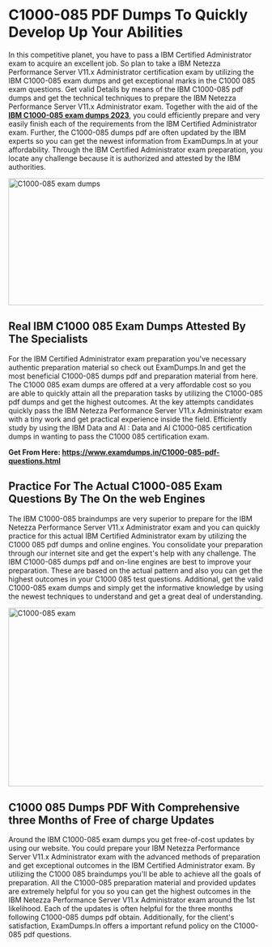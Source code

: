 <h1><strong>C1000-085 PDF Dumps To Quickly Develop Up Your Abilities</strong></h1>
<p>In this competitive planet, you have to pass a IBM Certified Administrator exam to acquire an excellent job. So plan to take a IBM Netezza Performance Server V11.x Administrator certification exam by utilizing the IBM C1000-085 exam dumps and get exceptional marks in the C1000 085 exam questions. Get valid Details by means of the IBM C1000-085 pdf dumps and get the technical techniques to prepare the IBM Netezza Performance Server V11.x Administrator exam. Together with the aid of the <strong><a href="https://www.examdumps.in/C1000-085-pdf-questions.html">IBM C1000-085 exam dumps 2023</a></strong>, you could efficiently prepare and very easily finish each of the requirements from the IBM Certified Administrator exam. Further, the C1000-085 dumps pdf are often updated by the IBM experts so you can get the newest information from ExamDumps.In at your affordability. Through the IBM Certified Administrator exam preparation, you locate any challenge because it is authorized and attested by the IBM authorities.</p>
<p><img src="https://i.ibb.co/zxJwW90/Copy-of-Online-Classes-Twitter-header-post-Made-with-Poster-My-Wall-1.png" alt="C1000-085 exam dumps" width="750" height="250" /></p>
<h2><strong>Real IBM C1000 085 Exam Dumps Attested By The Specialists</strong></h2>
<p>For the IBM Certified Administrator exam preparation you've necessary authentic preparation material so check out ExamDumps.In and get the most beneficial C1000-085 dumps pdf and preparation material from here. The C1000 085 exam dumps are offered at a very affordable cost so you are able to quickly attain all the preparation tasks by utilizing the C1000-085 pdf dumps and get the highest outcomes. At the key attempts candidates quickly pass the IBM Netezza Performance Server V11.x Administrator exam with a tiny work and get practical experience inside the field. Efficiently study by using the IBM Data and AI : Data and AI C1000-085 certification dumps in wanting to pass the C1000 085 certification exam.</p>
<p><strong>Get From Here:&nbsp;<a href="https://www.examdumps.in/C1000-085-pdf-questions.html">https://www.examdumps.in/C1000-085-pdf-questions.html</a></strong></p>
<h2><strong>Practice For The Actual C1000-085 Exam Questions By The On the web Engines</strong></h2>
<p>The IBM C1000-085 braindumps are very superior to prepare for the IBM Netezza Performance Server V11.x Administrator exam and you can quickly practice for this actual IBM Certified Administrator exam by utilizing the C1000 085 pdf dumps and online engines. You consolidate your preparation through our internet site and get the expert's help with any challenge. The IBM C1000-085 dumps pdf and on-line engines are best to improve your preparation. These are based on the actual pattern and also you can get the highest outcomes in your C1000 085 test questions. Additional, get the valid C1000-085 exam dumps and simply get the informative knowledge by using the newest techniques to understand and get a great deal of understanding.</p>
<p><a href="https://www.examdumps.in/C1000-085-pdf-questions.html"><img src="https://i.ibb.co/QkNtdwY/Copy-of-Zoom-Online-Classes-Facebook-Share-Po-Made-with-Poster-My-Wall-1.jpg" alt="C1000-085 exam" width="670" height="352" /></a></p>
<h2><strong>C1000 085 Dumps PDF With Comprehensive three Months of Free of charge Updates</strong></h2>
<p>Around the IBM C1000-085 exam dumps you get free-of-cost updates by using our website. You could prepare your IBM Netezza Performance Server V11.x Administrator exam with the advanced methods of preparation and get exceptional outcomes in the IBM Certified Administrator exam. By utilizing the C1000 085 braindumps you'll be able to achieve all the goals of preparation. All the C1000-085 preparation material and provided updates are extremely helpful for you so you can get the highest outcomes in the IBM Netezza Performance Server V11.x Administrator exam around the 1st likelihood. Each of the updates is often helpful for the three months following C1000-085 dumps pdf obtain. Additionally, for the client's satisfaction, ExamDumps.In offers a important refund policy on the C1000-085 pdf questions.</p>
